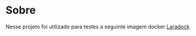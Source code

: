 # Sobre

Nesse projeto foi utilizado para testes a seguinte imagem docker [Laradock](https://laradock.io)
